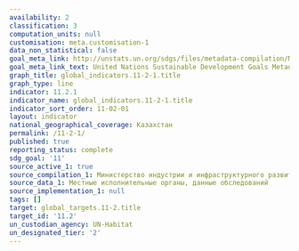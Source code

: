 ```yaml
---
availability: 2
classification: 3
computation_units: null
customisation: meta.customisation-1
data_non_statistical: false
goal_meta_link: http://unstats.un.org/sdgs/files/metadata-compilation/Metadata-Goal-11.pdf
goal_meta_link_text: United Nations Sustainable Development Goals Metadata (pdf 2066kB)
graph_title: global_indicators.11-2-1.title
graph_type: line
indicator: 11.2.1
indicator_name: global_indicators.11-2-1.title
indicator_sort_order: 11-02-01
layout: indicator
national_geographical_coverage: Казахстан
permalink: /11-2-1/
published: true
reporting_status: complete
sdg_goal: '11'
source_active_1: true
source_compilation_1: Министерство индустрии и инфраструктурного развития РК
source_data_1: Местные исполнительные органы, данные обследований
source_implementation_1: null
tags: []
target: global_targets.11-2.title
target_id: '11.2'
un_custodian_agency: UN-Habitat
un_designated_tier: '2'
---
```

